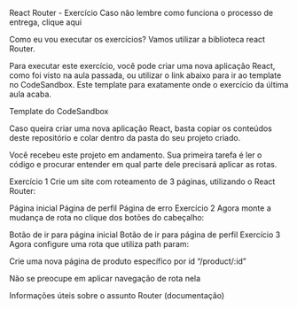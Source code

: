 React Router - Exercício
Caso não lembre como funciona o processo de entrega, clique aqui

Como eu vou executar os exercícios?
Vamos utilizar a biblioteca react Router.

Para executar este exercício, você pode criar uma nova aplicação React, como foi visto na aula passada, ou utilizar o link abaixo para ir ao template no CodeSandbox. Este template para exatamente onde o exercício da última aula acaba.

Template do CodeSandbox

Caso queira criar uma nova aplicação React, basta copiar os conteúdos deste repositório e colar dentro da pasta do seu projeto criado.

Você recebeu este projeto em andamento. Sua primeira tarefa é ler o código e procurar entender em qual parte dele precisará aplicar as rotas.

Exercício 1
Crie um site com roteamento de 3 páginas, utilizando o React Router:

Página inicial
Página de perfil
Página de erro
Exercício 2
Agora monte a mudança de rota no clique dos botões do cabeçalho:

Botão de ir para página inicial
Botão de ir para página de perfil
Exercício 3
Agora configure uma rota que utiliza path param:

Crie uma nova página de produto específico por id “/product/:id”

Não se preocupe em aplicar navegação de rota nela

Informações úteis sobre o assunto
Router (documentação)